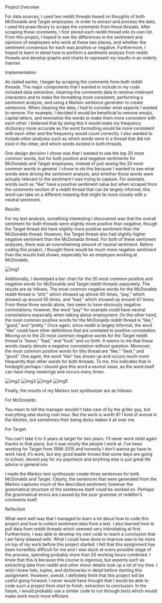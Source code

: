 Project Overview

For data sources, I used two reddit threads based on thoughts of both McDonalds and Target employees. In order to extract and process the data, I used the praw library to scrape the comments from these threads. After scraping these comments, I first stored each reddit thread into its own list. From this project, I hoped to see the differences in the sentiment and opinions of employees who work at these two places, and whether the sentiment consensus for each was positive or negative. Furthermore, I hoped to learn in detail how to perform a sentiment analysis from reddit threads and develop graphs and charts to represent my results in an orderly manner.

Implementation

As stated earlier, I began by scraping the comments from both reddit threads. The major components that I wanted to include in my code included data extraction, cleaning the comments data to remove irrelevant characters and to make the formatting more consistent, performing a sentiment analysis, and using a Markov sentence generator to create sentences. When cleaning the data, I had to consider what aspects I wanted to remove. For example, I decided it would be beneficial to remove emojis, capital letters, and lemmatize the words to make them more consistent with each other. I believed that by doing this it would make my frequency dictionary more accurate as the word formatting would be more consistent with each other and the frequency would count correctly. I also wanted to include other analyses such as which words were in a thread that did not exist in the other, and which words existed in both threads. 

One design decision I chose was that I wanted to see the top 20 most common words, but for both positive and negative sentiments for McDonalds and Target employees, instead of just seeing the 20 most common words in general. I chose to do this because I wanted to see what words were driving the sentiment analysis, and whether those words were actually relevant to the sentiment I was trying to capture. For example, words such as “like” have a positive sentiment value but when scraped from the comments section of a reddit thread that can be largely informal, this word can take on a different meaning that might lie more closely with a neutral sentiment. 

Results

For my text analysis, something interesting I discovered was that the overall sentiment for both threads were slightly more positive than negative, though the Target thread did have slightly more positive sentiment than the McDonalds thread. However, the Target thread also had slightly higher negative sentiment than the McDonalds thread. For both of these sentiment analyses, there was an overwhelming amount of neutral sentiment. Before coding this project, I thought there would be much more negative sentiment than the results had shown, especially for an employee working at McDonalds.

![img1](https://i.imgur.com/tUTJ9RC.png)

Additionally, I developed a bar chart for the 20 most common positive and negative words for McDonalds and Target reddit threads separately. The results are as follows. The most common negative words for the McDonalds reddit thread is “shit,” which showed up almost 60 times, “pay,” which showed up around 55 times, and “bad,” which showed up around 47 times. From these three words alone, two seem to have obviously negative connotations; however, the word “pay” for example could have neutral connotations especially when talking about employment. On the other hand, the most common positive words for the McDonalds reddit thread is “like,” “good,” and “pretty.” Once again, since reddit is largely informal, the word “like” could have other definitions that are unrelated to positive connotation. Moving on to the 20 most common negative words for the Target reddit thread is “leave,” “bad,” and “fuck” and so forth. It seems to me that these words clearly denote a negative connotation without question. Moreover, the most common positive words for this thread are “like,” “best,” and “good”. One again, the word “like” has shown up and occurs much more frequently than other words for both threads. To me, this indicates that in hindsight perhaps I should give this word a neutral value, as the word itself can have many meanings and occurs many times.

![img2](https://i.imgur.com/t4nGmDD.png)
![img3](https://i.imgur.com/q65uqRa.png)
![img4](https://i.imgur.com/9Tw1eAI.png)
![img5](https://i.imgur.com/Pktbr6s.png)

Finally, the results of my Markov text synthesizer are as follows:

For McDonalds:

You mean to tell the manager wouldn't take care of by the griller guy, but everything else during rush hour.
But the work is worth 8?
I kind of animal in the kitchen, but sometimes their being dicks makes it all over me.

For Target:

You can’t take it to 3 years at target for two years.
I'll never work retail again thanks to that place, but it was mostly the people I work at.
I've been working for Target from 1996-2015 and honestly I don’t wanna go have to work hard, it’s work, but any good leader knows that some days are going to school, decent pay for my paycheck and anything else is just great life advice in general imo

I made the Markov text synthesizer create three sentences for both McDonalds and Target. Clearly, the sentences that were generated from the Markov captures much of the described sentiment; however the grammatical structure of the sentences itself could be worked on. Perhaps the grammatical errors are caused by the poor grammar of redditor’s comments itself. 

Reflection

What went well was that I managed to learn a lot about how to code this project and how to collect sentiment data from a text. I also learned how to pull data from reddit threads which seemed very intimidating at first. Furthermore, I was able to develop my own code to reach a conclusion that I am fairly pleased with. What I could have done to improve was to be more on top of my work before this project started. I felt that this assignment has been incredibly difficult for me and I was stuck at every possible stage of the process, spending probably more than 20 working hours combined. I know that this is because this course is vigorous, but aspects such as extracting data from reddit and other minor details took up a lot of my time. I wish I knew lists, tuples, and dictionaries in detail before starting this assignment. However, overall, I definitely think that this project will be useful going forward. I never would have thought that I would be able to code such a project from start to finish, extraction to conclusion. In the future, I would probably use a similar code to run through texts which would make work much more efficient.

